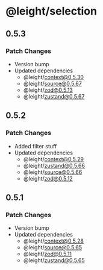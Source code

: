 # @leight/selection

## 0.5.3

### Patch Changes

- Version bump
- Updated dependencies
    - @leight/context@0.5.30
    - @leight/source@0.5.67
    - @leight/zod@0.5.13
    - @leight/zustand@0.5.67

## 0.5.2

### Patch Changes

- Added filter stuff
- Updated dependencies
    - @leight/context@0.5.29
    - @leight/zustand@0.5.66
    - @leight/source@0.5.66
    - @leight/zod@0.5.12

## 0.5.1

### Patch Changes

- Version bump
- Updated dependencies
    - @leight/context@0.5.28
    - @leight/source@0.5.65
    - @leight/zod@0.5.11
    - @leight/zustand@0.5.65
